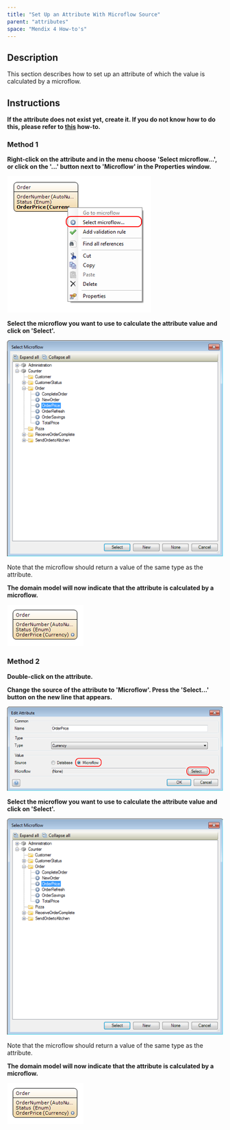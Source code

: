 ```yaml
---
title: "Set Up an Attribute With Microflow Source"
parent: "attributes"
space: "Mendix 4 How-to's"
---
```

## Description

This section describes how to set up an attribute of which the value is calculated by a microflow.

## Instructions

 **If the attribute does not exist yet, create it. If you do not know how to do this, please refer to [this](add-an-attribute) how-to.**

### Method 1

 **Right-click on the attribute and in the menu choose 'Select microflow...', or click on the '...' button next to 'Microflow' in the Properties window.**

![](attachments/2621522/2752526.png)

 **Select the microflow you want to use to calculate the attribute value and click on 'Select'.**

![](attachments/2621522/2752541.png)

Note that the microflow should return a value of the same type as the attribute.

 **The domain model will now indicate that the attribute is calculated by a microflow.**

![](attachments/2621522/2752540.png)

### Method 2

 **Double-click on the attribute.**

 **Change the source of the attribute to 'Microflow'. Press the 'Select...' button on the new line that appears.**

![](attachments/2621522/2752527.png)

 **Select the microflow you want to use to calculate the attribute value and click on 'Select'.**

![](attachments/2621522/2752541.png)

Note that the microflow should return a value of the same type as the attribute.

 **The domain model will now indicate that the attribute is calculated by a microflow.**

![](attachments/2621522/2752540.png)
